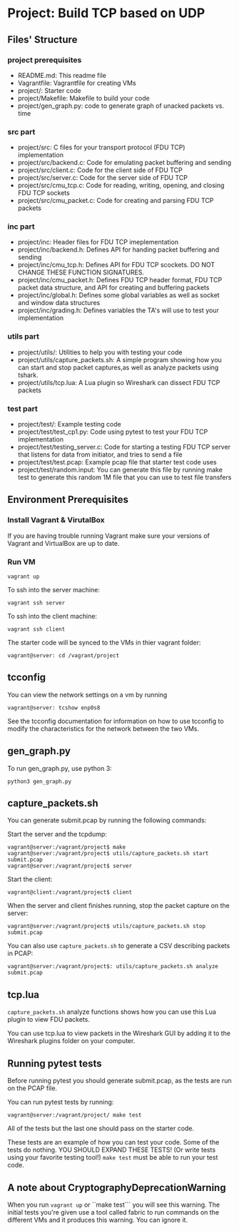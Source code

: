 # Project: Build TCP based on UDP

## Files' Structure

### project prerequisites

+ README.md: This readme file
+ Vagrantfile: Vagrantfile for creating VMs
+ project/: Starter code
+ project/Makefile: Makefile to build your code
+ project/gen_graph.py: code to generate graph of unacked packets vs. time

### src part

+ project/src: C files for your transport protocol (FDU TCP) implementation
+ project/src/backend.c: Code for emulating packet buffering and sending
+ project/src/client.c: Code for the client side of FDU TCP
+ project/src/server.c: Code for the server side of FDU TCP
+ project/src/cmu_tcp.c: Code for reading, writing, opening, and closing FDU TCP sockets
+ project/src/cmu_packet.c: Code for creating and parsing FDU TCP packets

### inc part

+ project/inc: Header files for FDU TCP imeplementation
+ project/inc/backend.h: Defines API for handing packet buffering and sending
+ project/inc/cmu_tcp.h: Defines API for FDU TCP scockets. DO NOT CHANGE THESE FUNCTION SIGNATURES.
+ project/inc/cmu_packet.h: Defines FDU TCP header format, FDU TCP packet data structure, and API for creating and buffering packets
+ project/inc/global.h: Defines some global variables as well as socket and window data structures
+ project/inc/grading.h: Defines variables the TA's will use to test your implementation

### utils part

+ project/utils/: Utilities to help you with testing your code
+ project/utils/capture_packets.sh: A simple program showing how you can start and stop packet captures,as well as analyze packets using tshark.
+ project/utils/tcp.lua: A Lua plugin so Wireshark can dissect FDU TCP packets

### test part

+ project/test/: Example testing code
+ project/test/test_cp1.py: Code using pytest to test your FDU TCP implementation
+ project/test/testing_server.c: Code for starting a testing FDU TCP server that listens for data from initiator, and tries to send a file
+ project/test/test.pcap: Example pcap file that starter test code uses
+ project/test/random.input: You can generate this file by running make test to generate this random 1M file that you can use to test file transfers


## Environment Prerequisites 

### Install Vagrant & VirutalBox

If you are having trouble running Vagrant  make sure your versions of Vagrant and VirtualBox are up to date.


### Run VM

```
vagrant up
```

To ssh into the server machine:
```
vagrant ssh server
```

To ssh into the client machine:
```
vagrant ssh client
```

The starter code will be synced to the VMs in thier vagrant folder:
```
vagrant@server: cd /vagrant/project
```

## tcconfig
You can view the network settings on a vm by running
```
vagrant@server: tcshow enp0s8
```

See the tcconfig documentation for information on how to use tcconfig to modify the characteristics
for the network between the two VMs.

## gen_graph.py

To run gen_graph.py, use python 3:
```
python3 gen_graph.py
```

## capture_packets.sh

You can generate submit.pcap by running the following commands:

Start the server and the tcpdump:
```
vagrant@server:/vagrant/project$ make
vagrant@server:/vagrant/project$ utils/capture_packets.sh start submit.pcap
vagrant@server:/vagrant/project$ server
```

Start the client:
```
vagrant@client:/vagrant/project$ client
```

When the server and client finishes running, stop the packet capture on the server:
```
vagrant@server:/vagrant/project$ utils/capture_packets.sh stop submit.pcap
```

You can also use ```capture_packets.sh``` to generate a CSV describing packets in PCAP:
```
vagrant@server:/vagrant/project$: utils/capture_packets.sh analyze submit.pcap
```

## tcp.lua

```capture_packets.sh``` analyze functions shows how you can use this Lua plugin to
view FDU packets.

You can use tcp.lua to view packets in the Wireshark GUI by adding it to the Wireshark
plugins folder on your computer.


## Running pytest tests

Before running pytest you should generate submit.pcap, as the tests are run on the PCAP
file.

You can run pytest tests by running:
```
vagrant@server:/vagrant/project/ make test
```

All of the tests but the last one should pass on the starter code. 

These tests are an example of how you can test your code. Some of the tests do nothing.
YOU SHOULD EXPAND THESE TESTS! (Or write tests using your favorite testing tool!)
```make test``` must be able to run your test code.

## A note about CryptographyDeprecationWarning

When you run ```vagrant up``` or ``make test``` you will see this warning. The initial tests you're given
use a tool called fabric to run commands on the different VMs and it produces this warning. You can ignore it.
